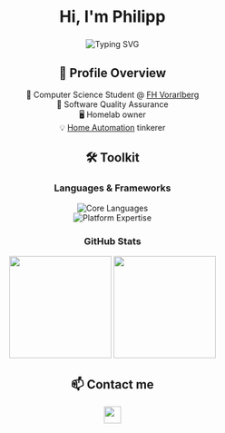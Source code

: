 <h1 align="center">Hi, I'm Philipp</h1>

###

<p  align="center">
  <img  src="https://readme-typing-svg.demolab.com?font=Hack&size=22&duration=3000&pause=300&color=2E86C1&center=true&vCenter=true&width=600&lines=Student;Geek;Computer+Enthusiast"  alt="Typing SVG"  />
</p>

###

<h2 align="center">📌 Profile Overview</h2>

<div align="center">
  <p>
    📖 Computer Science Student @ <a href="https://www.fhv.at/">FH Vorarlberg</a><br>
    💼 Software Quality Assurance<br>
    🖥️ Homelab owner<br>
    💡 <a href="https://www.home-assistant.io/">Home Automation</a> tinkerer
  </p>
</div>

###

<h2 align="center">🛠️ Toolkit</h2>

<h3 align="center">Languages & Frameworks</h3>
<div align="center">
  <img src="https://skillicons.dev/icons?i=cs,powershell,py,bash" alt="Core Languages" />
  <br>
  <img src="https://skillicons.dev/icons?i=linux,dotnet,selenium,docker,azure,github" alt="Platform Expertise" />
</div>

<h3 align="center">GitHub Stats</h3>
<div align="center">
  <img height="180em" src="https://github-readme-stats.vercel.app/api?username=lossphilipp&show_icons=true&count_private=true&theme=nightowl"/>
  <img height="180em" src="https://github-readme-stats.vercel.app/api/top-langs/?username=lossphilipp&layout=compact&theme=nightowl"/>
</div>

###

<h2 align="center">📫 Contact me</h2>

<div align="center">
  <a href="https://linkedin.com/in/lossphilipp" target="_blank">
    <img src="https://img.shields.io/badge/LinkedIn-0077B5?style=for-the-badge&logo=linkedin" height="30"/>
  </a>
</div>
